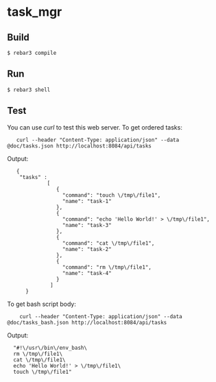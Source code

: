 # task_mgr

Build
-----

    $ rebar3 compile
    
Run
-----

    $ rebar3 shell 
   
Test
-----
You can use *curl* to test this web server.
To get ordered tasks:
  

       curl --header "Content-Type: application/json" --data @doc/tasks.json http://localhost:8084/api/tasks
     
Output: 

       {
        "tasks" :
                 [
                    {
                      "command": "touch \/tmp\/file1",
                      "name": "task-1"
                    },
                    {
                      "command": "echo 'Hello World!' > \/tmp\/file1",
                      "name": "task-3"
                    },
                    {
                      "command": "cat \/tmp\/file1",
                      "name": "task-2"
                    },
                    {
                      "command": "rm \/tmp\/file1",
                      "name": "task-4"
                    }
                  ]
          }

To get bash script body: 

        curl --header "Content-Type: application/json" --data @doc/tasks_bash.json http://localhost:8084/api/tasks
        
Output: 

      "#!\/usr\/bin\/env_bash\
      rm \/tmp\/file1\
      cat \/tmp\/file1\
      echo 'Hello World!' > \/tmp\/file1\
      touch \/tmp\/file1"

      
